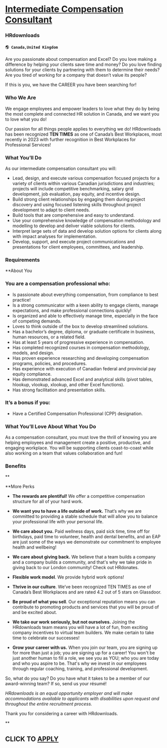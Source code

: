 # [Intermediate Compensation Consultant](https://www.remotewlb.com/apply/intermediate-compensation-consultant)  
### HRdownloads  
#### `🌎 Canada,United Kingdom`  

Are you passionate about compensation and Excel? Do you love making a difference by helping your clients save time and money? Do you love finding solutions for your clients by partnering with them to determine their needs? Are you tired of working for a company that doesn’t value its people?

If this is you, we have the CAREER you have been searching for!

### Who We Are

We engage employees and empower leaders to love what they do by being the most complete and connected HR solution in Canada, and we want you to love what you do!

Our passion for all things people applies to everything we do! HRdownloads has been recognized **TEN TIMES** as one of Canada’s Best Workplaces, most recently in 2023 with further recognition in Best Workplaces for Professional Services!

### What You’ll Do

As our intermediate compensation consultant you will:

  * Lead, design, and execute various compensation focused projects for a variety of clients within various Canadian jurisdictions and industries; projects will include competitive benchmarking, salary grid development, job evaluation, pay equity, and incentive design.
  * Build strong client relationships by engaging them during project discovery and using focused listening skills throughout project development to adapt to client needs.
  * Build tools that are comprehensive and easy to understand.
  * Use your comprehensive knowledge of compensation methodology and modelling to develop and deliver viable solutions for clients. 
  * Interpret large sets of data and develop solution options for clients along with impact analyses for implementation.
  * Develop, support, and execute project communications and presentations for client employees, committees, and leadership.

### Requirements

 **About You

### You are a compensation professional who:

  * Is passionate about everything compensation, from compliance to best practice!
  * Is a strong communicator with a keen ability to engage clients, manage expectations, and make professional connections quickly!
  * Is organized and able to effectively manage time, especially in the face of competing demands. 
  * Loves to think outside of the box to develop streamlined solutions.
  * Has a bachelor’s degree, diploma, or graduate certificate in business, human resources, or a related field. 
  * Has at least 5 years of progressive experience in compensation. 
  * Has completed recognized courses in compensation methodology, models, and design.
  * Has proven experience researching and developing compensation programs, policies, and procedures.
  * Has experience with execution of Canadian federal and provincial pay equity compliance.
  * Has demonstrated advanced Excel and analytical skills (pivot tables, hlookup, vlookup, xlookup, and other Excel functions).
  * Has strong facilitation and presentation skills.

### It’s a bonus if you:

  * Have a Certified Compensation Professional (CPP) designation.

### What You’ll Love About What You Do

As a compensation consultant, you must love the thrill of knowing you are helping employees and management create a positive, productive, and engaging workplace. You will be supporting clients coast-to-coast while also working on a team that values collaboration and fun!

### Benefits

**

 **More Perks

  * **The rewards are plentiful!** We offer a competitive compensation structure for all of your hard work. 
  * **We want you to have a life outside of work.** That’s why we are committed to providing a stable schedule that will allow you to balance your professional life with your personal life.
  * **We care about you.** Paid wellness days, paid sick time, time off for birthdays, paid time to volunteer, health and dental benefits, and an EAP are just some of the ways we demonstrate our commitment to employee health and wellbeing!
  * **We care about giving back.** We believe that a team builds a company and a company builds a community, and that's why we take pride in giving back to our London community! Check out HRdonates.
  * **Flexible work model**. We provide hybrid work options!
  * **Thrive in our culture**. We’ve been recognized TEN TIMES as one of Canada’s Best Workplaces and are rated 4.2 out of 5 stars on Glassdoor.
  * **Be proud of what you sell**. Our exceptional reputation means you can contribute to promoting products and services that you will be proud of and be excited about.
  * **We take our work seriously, but not ourselves.** Joining the HRdownloads team means you will have a lot of fun, from exciting company incentives to virtual team builders. We make certain to take time to celebrate our successes!

  * **Grow your career with us.** When you join our team, you are signing up for more than just a job; you are signing up for a career! You won't be just another human to fill a role, we see you as YOU; who you are today and who you aspire to be. That's why we invest in our employees through regular coaching, training, and professional development. 

So, what do you say? Do you have what it takes to be a member of our award-winning team? If so, send us your résumé!

_HRdownloads is an equal opportunity employer and will make accommodations available to applicants with disabilities upon request and throughout the entire recruitment process._

Thank you for considering a career with HRdownloads.

**

  
## CLICK TO [APPLY](https://www.remotewlb.com/apply/intermediate-compensation-consultant)

